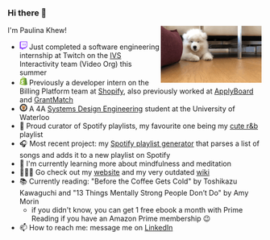 ### Hi there 👋
I'm Paulina Khew!
<img align="right" alt="GIF" src="https://github.com/Paulinakhew/wiki/blob/master/.gitbook/assets/happy.gif" />

- <img src="static/twitch_logo.png" width=15> Just completed a software engineering internship at Twitch on the [IVS](https://aws.amazon.com/ivs/) Interactivity team (Video Org) this summer
- <img src="static/shopify_logo.png" width=15> Previously a developer intern on the Billing Platform team at [Shopify](https://www.shopify.ca/), also previously worked at [ApplyBoard](https://www.applyboard.com/) and [GrantMatch](https://ca.grantmatch.com/)
- <img src="static/uw_logo.svg" width=15> A 4A [Systems Design Engineering](https://uwaterloo.ca/future-students/programs/systems-design-engineering) student at the University of Waterloo
- 🎵 Proud curator of Spotify playlists, my favourite one being my [cute r&b](https://open.spotify.com/playlist/3ODsqsU2SCPBHs3neKkMDx?si=e3ca2b64ced04ddb) playlist
- 🎧 Most recent project: my [Spotify playlist generator](https://create-spotify-playlist.herokuapp.com/) that parses a list of songs and adds it to a new playlist on Spotify
- 🌱 I'm currently learning more about mindfulness and meditation
- 👩🏻‍💻 Go check out my [website](https://paulinakhew.me/) and my very outdated [wiki](https://wiki.paulinakhew.me/)
- 📚 Currently reading: "Before the Coffee Gets Cold" by Toshikazu Kawaguchi and "13 Things Mentally Strong People Don’t Do" by Amy Morin
  - if you didn't know, you can get 1 free ebook a month with Prime Reading if you have an Amazon Prime membership 😉
- 📫 How to reach me: message me on [LinkedIn](https://www.linkedin.com/in/paulinakhew/)
